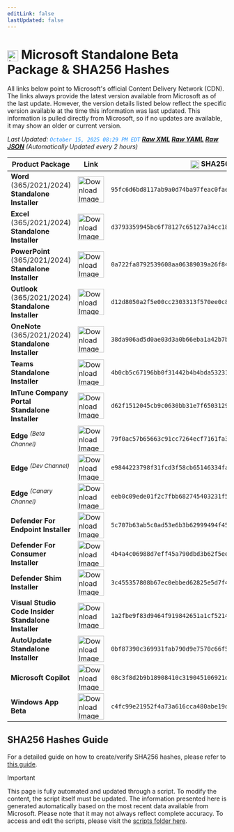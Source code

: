 ```yaml
---
editLink: false
lastUpdated: false
---
```

# <img src="/images/Microsoft_Logo.webp" alt="image" width="25" style="vertical-align: middle; display: inline-block;" /> Microsoft Standalone Beta Package & SHA256 Hashes

<span class="extra-small">All links below point to Microsoft's official Content Delivery Network (CDN).</span>
<span class="extra-small">The links always provide the latest version available from Microsoft as of the last update. However, the version details listed below reflect the specific version available at the time this information was last updated. This information is pulled directly from Microsoft, so if no updates are available, it may show an older or current version.</span>

<span class="extra-small">_Last Updated: <code style="color : dodgerblue">October 15, 2025 08:29 PM EDT</code> [**_Raw XML_**](https://github.com/cocopuff2u/MOFA/blob/main/latest_raw_files/macos_standalone_beta.xml) [**_Raw YAML_**](https://github.com/cocopuff2u/MOFA/blob/main/latest_raw_files/macos_standalone_beta.yaml) [**_Raw JSON_**](https://github.com/cocopuff2u/MOFA/blob/main/latest_raw_files/macos_standalone_beta.json)
 (Automatically Updated every 2 hours)_</span>

| **Product Package** | **Link** | **<img src="/images/sha-256.png" alt="image" width="20" style="vertical-align: middle; display: inline-block;" /> SHA256 Hash <img src="/images/sha-256.png" alt="image" width="20" style="vertical-align: middle; display: inline-block;" />** |
|----------------------|----------|------------------|
| **Word** (365/2021/2024) **Standalone Installer** | <a href="https://res.public.onecdn.static.microsoft/mro1cdnstorage/4B2D7701-0A4F-49C8-B4CB-0C2D4043F51F/MacAutoupdate/Microsoft_Word_16.103.25101427_Updater.pkg"><img src="/images/2025/Word.webp" alt="Download Image" width="60"></a> | `95fc6d6bd8117ab9a0d74ba97feac0fae294842173f642c2ecc355bdf0ddada1` |
| **Excel** (365/2021/2024) **Standalone Installer** | <a href="https://res.public.onecdn.static.microsoft/mro1cdnstorage/4B2D7701-0A4F-49C8-B4CB-0C2D4043F51F/MacAutoupdate/Microsoft_Excel_16.103.25101427_Updater.pkg"><img src="/images/2025/Excel.webp" alt="Download Image" width="60"></a> | `d3793359945bc6f78127c65127a34cc183336c3777d3fda2c6dddcc914527564` |
| **PowerPoint** (365/2021/2024) **Standalone Installer** | <a href="https://res.public.onecdn.static.microsoft/mro1cdnstorage/4B2D7701-0A4F-49C8-B4CB-0C2D4043F51F/MacAutoupdate/Microsoft_PowerPoint_16.103.25101427_Updater.pkg"><img src="/images/2025/PowerPoint.webp" alt="Download Image" width="60"></a> | `0a722fa8792539608aa06389039a26f8446ea88624bec870ef08f38cb682db97` |
| **Outlook** (365/2021/2024) **Standalone Installer**| <a href="https://res.public.onecdn.static.microsoft/mro1cdnstorage/4B2D7701-0A4F-49C8-B4CB-0C2D4043F51F/MacAutoupdate/Microsoft_Outlook_16.103.25101317_Updater.pkg"><img src="/images/2025/Outlook.webp" alt="Download Image" width="60"></a> | `d12d8050a2f5e00cc2303313f570ee0c82a962df93f0b11f329bcbec4c9510ac` |
| **OneNote** (365/2021/2024) **Standalone Installer** | <a href="https://res.public.onecdn.static.microsoft/mro1cdnstorage/4B2D7701-0A4F-49C8-B4CB-0C2D4043F51F/MacAutoupdate/Microsoft_OneNote_16.103.25101427_Updater.pkg"><img src="/images/2025/OneNote.webp" alt="Download Image" width="60"></a> | `38da906ad5d0ae03d3a0b66eba1a42b7bcf87cfb8fc6ee8688d44c0e547db009` |
| **Teams Standalone Installer** | <a href="https://statics.teams.cdn.office.net/production-osx/25283.201.4020.5101/MicrosoftTeams.pkg"><img src="/images/2025/Teams.webp" alt="Download Image" width="60"></a> | `4b0cb5c67196bb0f31442b4b4bda53231576b7584abd69b25d84e8f0ab51d31b` |
| **InTune Company Portal Standalone Installer** | <a href="https://officecdnmac.microsoft.com/pr/4B2D7701-0A4F-49C8-B4CB-0C2D4043F51F/MacAutoupdate/CompanyPortal_5.2510.0-Upgrade.pkg"><img src="/images/companyportal.png" alt="Download Image" width="60"></a> | `d62f1512045cb9c0630bb31e7f65031292e032c6aad131bd4d0ef43443e97499` |
| **Edge** <sup>_(Beta Channel)_</sup> | <a href="https://msedge.sf.dl.delivery.mp.microsoft.com/filestreamingservice/files/ae9842e4-5a06-40ec-8ae6-a18ad71fbed1/MicrosoftEdgeBeta-142.0.3595.19.pkg"><img src="/images/edge_beta.png" alt="Download Image" width="60"></a> | `79f0ac57b65663c91cc7264ecf7161fa3534d9913f443d0e591e20afd18638e3` |
| **Edge** <sup>_(Dev Channel)_</sup> | <a href="https://msedge.sf.dl.delivery.mp.microsoft.com/filestreamingservice/files/d9cacec8-ce95-4646-a276-96a5698fc117/MicrosoftEdgeDev-142.0.3595.9.pkg"><img src="/images/edge_dev.png" alt="Download Image" width="60"></a> | `e9844223798f31fcd3f58cb65146334fa1c763712e8d2dbe76294b48858833a6` |
| **Edge** <sup>_(Canary Channel)_</sup> | <a href="https://msedge.sf.dl.delivery.mp.microsoft.com/filestreamingservice/files/b72f364f-937c-4004-8632-02645cabd9bd/MicrosoftEdgeCanary-143.0.3619.0.pkg"><img src="/images/edge_canary.png" alt="Download Image" width="60"></a> | `eeb0c09ede01f2c7fbb682745403231f58e3e32a2778626547f75016baa711c1` |
| **Defender For Endpoint Installer** | <a href="https://officecdnmac.microsoft.com/pr/4B2D7701-0A4F-49C8-B4CB-0C2D4043F51F/MacAutoupdate/wdav-upgrade.pkg"><img src="/images/defender_512x512x32.png" alt="Download Image" width="60"></a> | `5c707b63ab5c0ad53e6b3b62999494f45c5c6eb6b4f564b73972429244d55aa4` |
| **Defender For Consumer Installer** | <a href="https://officecdnmac.microsoft.com/pr/4B2D7701-0A4F-49C8-B4CB-0C2D4043F51F/MacAutoupdate/Microsoft_Defender_101.25082.0006_Individuals_Installer.pkg"><img src="/images/defender_512x512x32.png" alt="Download Image" width="60"></a> | `4b4a4c06988d7eff45a790dbd3b62f5ee821f5887cb0085a1e59f93ea1a25cf2` |
| **Defender Shim Installer** | <a href="https://officecdnmac.microsoft.com/pr/4B2D7701-0A4F-49C8-B4CB-0C2D4043F51F/MacAutoupdate/Microsoft_Defender_101.24080.0001_Individuals_Shim_Installer.pkg"><img src="/images/defender_512x512x32.png" alt="Download Image" width="60"></a> | `3c455357808b67ec0ebbed62825e5d7f4652f3f53a1d3d58510e82099981bb51` |
| **Visual Studio Code Insider Standalone Installer** | <a href="https://vscode.download.prss.microsoft.com/dbazure/download/insider/f030344cf19e76e6b47d2d8ab003780a7fdb8171/VSCode-darwin-universal.zip"><img src="/images/2021/Code_Insider.webp" alt="Download Image" width="60"></a> | `1a2fbe9f83d9464f919842651a1cf5214f803dcdd711d5509bae379efacb20f7` |
| **AutoUpdate Standalone Installer** | <a href="https://officecdnmac.microsoft.com/pr/4B2D7701-0A4F-49C8-B4CB-0C2D4043F51F/MacAutoupdate/Microsoft_AutoUpdate_4.80.25092610_Updater.pkg"><img src="/images/autoupdate.png" alt="Download Image" width="60"></a> | `0bf87390c369931fab790d9e7570c66f5f160e0c120b4bc0564bfacffcb74742` |
| **Microsoft Copilot** | <a href="https://res.public.onecdn.static.microsoft/mro1cdnstorage/4B2D7701-0A4F-49C8-B4CB-0C2D4043F51F/MacAutoupdate/Microsoft_365_Copilot_universal_1.2510.0802_Updater.pkg"><img src="/images/2025/Copilot.webp" alt="Download Image" width="60"></a> | `08c3f8d2b9b18908410c319045106921d9cb207ca519d92c4e28249c680ad75e` |
| **Windows App Beta** | <a href="https://appcenter-filemanagement-distrib1ede6f06e-a6b7akbshagxhcfs.z01.azurefd.net/c743f01a-b3a8-4b8c-ba41-472fe4f12bcc/Windows%20App%20Beta.app.zip?sv=2019-07-07&sr=c&sig=7nzjW%2BPHT2e2G4UFobGAO3yy1wQ1EFAzrWNKntJv950%3D&skoid=a1849515-0f61-4610-b6c3-e62ad91d7412&sktid=975f013f-7f24-47e8-a7d3-abc4752bf346&skt=2025-10-09T06%3A35%3A04Z&ske=2025-10-10T06%3A40%3A04Z&sks=b&skv=2019-07-07&se=2025-10-10T06%3A40%3A04Z&sp=r"><img src="/images/windowsapp.png" alt="Download Image" width="60"></a> | `c4fc99e21952f4a73a616cca480abe19d9dd545ac2b9d4a2569a0ea885f37b9b` |

## SHA256 Hashes Guide

For a detailed guide on how to create/verify SHA256 hashes, please refer to [this guide](/guides/how_to_sha256).

> [!IMPORTANT]
> This page is fully automated and updated through a script. To modify the content, the script itself must be updated. The information presented here is generated automatically based on the most recent data available from Microsoft. Please note that it may not always reflect complete accuracy. To access and edit the scripts, please visit the [scripts folder here](https://github.com/cocopuff2u/MOFA_WEBSITE/tree/main/update_readme_scripts).
